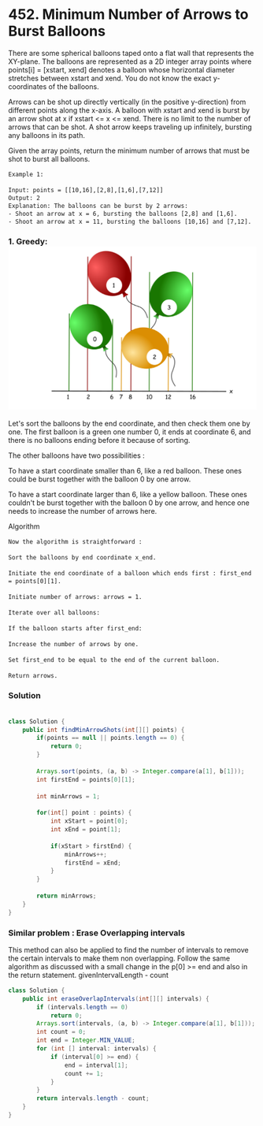 # 452. Minimum Number of Arrows to Burst Balloons

There are some spherical balloons taped onto a flat wall that represents the XY-plane. The balloons are represented as a 2D integer array points where points[i] = [xstart, xend] denotes a balloon whose horizontal diameter stretches between xstart and xend. You do not know the exact y-coordinates of the balloons.

Arrows can be shot up directly vertically (in the positive y-direction) from different points along the x-axis. A balloon with xstart and xend is burst by an arrow shot at x if xstart <= x <= xend. There is no limit to the number of arrows that can be shot. A shot arrow keeps traveling up infinitely, bursting any balloons in its path.

Given the array points, return the minimum number of arrows that must be shot to burst all balloons.

    Example 1:

    Input: points = [[10,16],[2,8],[1,6],[7,12]]
    Output: 2
    Explanation: The balloons can be burst by 2 arrows:
    - Shoot an arrow at x = 6, bursting the balloons [2,8] and [1,6].
    - Shoot an arrow at x = 11, bursting the balloons [10,16] and [7,12].


### 1. Greedy: ![gras](/images/leetcode/452.png)

Let's sort the balloons by the end coordinate, and then check them one by one. The first balloon is a green one number 0, it ends at coordinate 6, and there is no balloons ending before it because of sorting.

The other balloons have two possibilities :

To have a start coordinate smaller than 6, like a red balloon. These ones could be burst together with the balloon 0 by one arrow.

To have a start coordinate larger than 6, like a yellow balloon. These ones couldn't be burst together with the balloon 0 by one arrow, and hence one needs to increase the number of arrows here.

Algorithm

    Now the algorithm is straightforward :

    Sort the balloons by end coordinate x_end.

    Initiate the end coordinate of a balloon which ends first : first_end = points[0][1].

    Initiate number of arrows: arrows = 1.

    Iterate over all balloons:

    If the balloon starts after first_end:

    Increase the number of arrows by one.

    Set first_end to be equal to the end of the current balloon.

    Return arrows.


### Solution 

```java

class Solution {
    public int findMinArrowShots(int[][] points) {
        if(points == null || points.length == 0) {
            return 0;
        }
        
        Arrays.sort(points, (a, b) -> Integer.compare(a[1], b[1]));
        int firstEnd = points[0][1];
        
        int minArrows = 1;
        
        for(int[] point : points) {
            int xStart = point[0];
            int xEnd = point[1];
            
            if(xStart > firstEnd) {
                minArrows++;
                firstEnd = xEnd;
            }
        }
        
        return minArrows;
    }
}

```

### Similar problem : Erase Overlapping intervals

This method can also be applied to find the number of intervals to remove the certain intervals to make them non overlapping.
Follow the same algorithm as discussed with a small change in the p[0] >= end and also in the return statement.
givenIntervalLength - count

```java
class Solution {
    public int eraseOverlapIntervals(int[][] intervals) {
        if (intervals.length == 0)
            return 0;
        Arrays.sort(intervals, (a, b) -> Integer.compare(a[1], b[1]));
        int count = 0;
        int end = Integer.MIN_VALUE;
        for (int [] interval: intervals) {
            if (interval[0] >= end) {
                end = interval[1];
                count += 1;
            }
        }
        return intervals.length - count;
    }
}
```